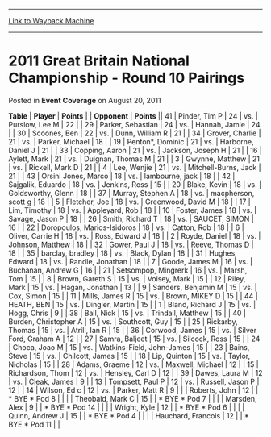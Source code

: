 
---
[Link to Wayback Machine](https://web.archive.org/web/20161018125857/http://magic.wizards.com/en/articles/archive/event-coverage/2011-great-britain-national-championship-round-10-pairings-2011-08)

[_metadata_:description]:- "TablePlayerPoints"
[_metadata_:generator]:- "Drupal 7 (http://drupal.org)"
[_metadata_:node]:- "436096"
[_metadata_:publish_date]:- "2011-08-20"
[_metadata_:source]:- "div-main-content"
[_metadata_:title]:- "2011 Great Britain National Championship - Round 10 Pairings"
[_metadata_:wayback_capture_timestamp]:- "2016-10-18 12:58:57"
[_metadata_:wayback_raw_url]:- "https://web.archive.org/web/20161018125857id_/http://magic.wizards.com/en/articles/archive/event-coverage/2011-great-britain-national-championship-round-10-pairings-2011-08"
[_metadata_:wayback_url]:- "http://magic.wizards.com/en/articles/archive/event-coverage/2011-great-britain-national-championship-round-10-pairings-2011-08"
---


2011 Great Britain National Championship - Round 10 Pairings
============================================================



 Posted in **Event Coverage**
 on August 20, 2011 












 **Table** | **Player** | **Points** |  | **Opponent** | **Points** ||  41 | Pinder, Tim P |  24 | vs. | Purslow, Lee M |  22 |
|  29 | Parker, Sebastian |  24 | vs. | Hannah, Jamie |  24 |
|  30 | Scoones, Ben |  22 | vs. | Dunn, William R |  21 |
|  34 | Grover, Charlie |  21 | vs. | Parker, Michael |  18 |
|  19 | Penton\*, Dominic |  21 | vs. | Harborne, Daniel J |  21 |
|  33 | Copping, Aaron |  21 | vs. | Jackson, Joseph H |  21 |
|  16 | Aylett, Mark |  21 | vs. | Duignan, Thomas M |  21 |
|  3 | Gwynne, Matthew |  21 | vs. | Rickell, Mark D |  21 |
|  4 | Lee, Wenjie |  21 | vs. | Mitchell-Burns, Jack |  21 |
|  43 | Orsini Jones, Marco |  18 | vs. | lambourne, jack |  18 |
|  42 | Sajgalik, Eduardo |  18 | vs. | Jenkins, Ross |  15 |
|  20 | Blake, Kevin |  18 | vs. | Goldsworthy, Glenn |  18 |
|  37 | Murray, Stephen A |  18 | vs. | macpherson, scott g |  18 |
|  5 | Fletcher, Joe |  18 | vs. | Greenwood, David M |  18 |
|  17 | Lim, Timothy |  18 | vs. | Appleyard, Rob |  18 |
|  10 | Foster, James |  18 | vs. | Savage, Jason P |  18 |
|  26 | Smith, Richard T |  18 | vs. | SAUCET, SIMON |  16 |
|  22 | Doropoulos, Marios-Isidoros |  18 | vs. | Catton, Rob |  18 |
|  6 | Oliver, Carrie H |  18 | vs. | Ross, Edward J |  18 |
|  2 | Royde, Daniel |  18 | vs. | Johnson, Matthew |  18 |
|  32 | Gower, Paul J |  18 | vs. | Reeve, Thomas D |  18 |
|  35 | barclay, bradley |  18 | vs. | Black, Dylan |  18 |
|  31 | Hughes, Edward |  18 | vs. | Randle, Jonathan |  18 |
|  7 | Goode, James M |  16 | vs. | Buchanan, Andrew G |  16 |
|  21 | Setsompop, Mingrerk |  16 | vs. | Marsh, Tom |  15 |
|  8 | Brown, Gareth S |  15 | vs. | Voisey, Mark |  15 |
|  12 | Riley, Mark |  15 | vs. | Hagan, Jonathan |  13 |
|  9 | Sanders, Benjamin M |  15 | vs. | Cox, Simon |  15 |
|  11 | Mills, James R |  15 | vs. | Brown, MIKEY D |  15 |
|  44 | HEATH, BEN |  15 | vs. | Dingler, Martin |  15 |
|  1 | Bland, Richard J |  15 | vs. | Hogg, Chris |  9 |
|  38 | Ball, Nick |  15 | vs. | Trindall, Matthew |  15 |
|  40 | Burden, Christopher A |  15 | vs. | Southcott, Guy |  15 |
|  25 | Rickarby, Thomas |  15 | vs. | Atrill, Ian R |  15 |
|  36 | Corwood, James |  15 | vs. | Silver Ford, Graham A |  12 |
|  27 | Samra, Baljeet |  15 | vs. | Silcock, Ross |  15 |
|  24 | Choca, Joao M |  15 | vs. | Watkins-Field, John-James |  15 |
|  23 | Bains, Steve |  15 | vs. | Chilcott, James |  15 |
|  18 | Lip, Quinton |  15 | vs. | Taylor, Nicholas |  15 |
|  28 | Adams, Graeme |  12 | vs. | Maxwell, Michael |  12 |
|  15 | Richardson, Thom |  12 | vs. | Hensley, Carl D |  12 |
|  39 | Dawes, Laura M |  12 | vs. | Cleak, James |  9 |
|  13 | Tompsett, Paul P |  12 | vs. | Russell, Jason P |  12 |
|  14 | Wilson, Ed c |  12 | vs. | Parker, Matt R |  9 |
|  | Roberts, John |  12 |  | \* BYE \* Pod 8 |  |
|  | Theobald, Mark C |  15 |  | \* BYE \* Pod 7 |  |
|  | Marsden, Alex |  9 |  | \* BYE \* Pod 14 |  |
|  | Wright, Kyle |  12 |  | \* BYE \* Pod 6 |  |
|  | Quinn, Andrew J |  15 |  | \* BYE \* Pod 4 |  |
|  | Hauchard, Francois |  12 |  | \* BYE \* Pod 11 |  |







